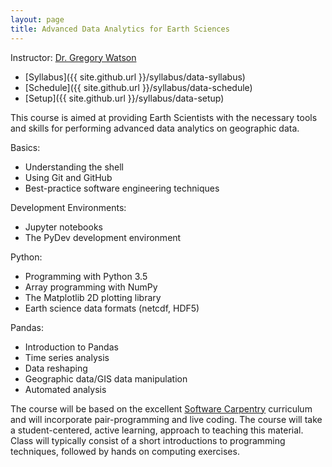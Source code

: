 ```yaml
---
layout: page
title: Advanced Data Analytics for Earth Sciences
---
```


Instructor: [Dr. Gregory Watson](mailto:g.watson@computer.org)

* [Syllabus]({{ site.github.url }}/syllabus/data-syllabus)
* [Schedule]({{ site.github.url }}/syllabus/data-schedule)
* [Setup]({{ site.github.url }}/syllabus/data-setup)

This course is aimed at providing Earth Scientists with the necessary tools and skills for 
performing advanced data analytics on geographic data.

Basics:

* Understanding the shell
* Using Git and GitHub
* Best-practice software engineering techniques

Development Environments:

* Jupyter notebooks 
* The PyDev development environment

Python:

* Programming with Python 3.5
* Array programming with NumPy
* The Matplotlib 2D plotting library 
* Earth science data formats (netcdf, HDF5)

Pandas:

* Introduction to Pandas
* Time series analysis
* Data reshaping
* Geographic data/GIS data manipulation
* Automated analysis

<!--
Advanced Visualization:

* Seaborn
* Bokeh
* Datashader

Machine Learning Primer:

* Introduction to machine learning (scikit-learn)
* Deep learning (Theano/TensorFlow/Keras)
-->
The course will be based on the excellent [Software Carpentry](http://software-carpentry.org/) 
curriculum and will incorporate pair-programming and live coding. The course will take a
student-centered, active learning, approach to teaching this material. Class
will typically consist of a short introductions to programming techniques, followed by 
hands on computing exercises.
